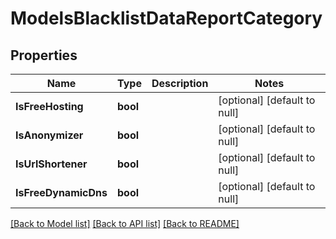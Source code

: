# ModelsBlacklistDataReportCategory

## Properties
Name | Type | Description | Notes
------------ | ------------- | ------------- | -------------
**IsFreeHosting** | **bool** |  | [optional] [default to null]
**IsAnonymizer** | **bool** |  | [optional] [default to null]
**IsUrlShortener** | **bool** |  | [optional] [default to null]
**IsFreeDynamicDns** | **bool** |  | [optional] [default to null]

[[Back to Model list]](../README.md#documentation-for-models) [[Back to API list]](../README.md#documentation-for-api-endpoints) [[Back to README]](../README.md)


